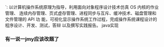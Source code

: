 `: 以计算机操作系统原理为指导，利用面向对象程序设计技术仿真 OS 内核的作业管理、 连续内存管理、页式虚存管理、进程同步与互斥、缓冲技术、磁盘管理和文件管理的 API 功 能，可视化显示操作系统工作过程，完成操作系统课程设计的程序设计、开发、测试，答辩 以及撰写实践报告。 java实现

### 有一说一jmy应该改题了
